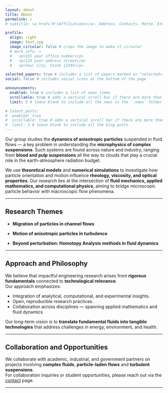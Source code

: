 ```yaml
---
layout: about
title: About
permalink: /
# subtitle: <a href='#'>Affiliations</a>. Address. Contacts. Motto. Etc.

profile:
  align: right
  image: test.jpg
  image_circular: false # crops the image to make it circular
  # more_info: >
  #   <p>555 your office number</p>
  #   <p>123 your address street</p>
  #   <p>Your City, State 12345</p>

selected_papers: true # includes a list of papers marked as "selected={true}"
social: false # includes social icons at the bottom of the page

announcements:
  enabled: true # includes a list of news items
  scrollable: true # adds a vertical scroll bar if there are more than 3 news items
  limit: 5 # leave blank to include all the news in the `_news` folder

# latest_posts:
#  enabled: true
#  scrollable: true # adds a vertical scroll bar if there are more than 3 new posts items
#  limit: 3 # leave blank to include all the blog posts
---
```


Our group studies the **dynamics of anisotropic particles** suspended in fluid flows — a key problem in understanding the **microphysics of complex suspensions**. Such systems are found across nature and industry, ranging from **blood and pulp suspensions** all the way to clouds that play a crucial role in the earth-atmosphere radiation budget.

We use **theoretical models** and **numerical simulations** to investigate how particle orientation and motion influence **rheology, viscosity, and optical properties**. Our research lies at the intersection of **fluid mechanics, applied mathematics, and computational physics**, aiming to bridge microscopic particle behavior with macroscopic flow phenomena.

---

## Research Themes

- **Migration of particles in channel flows**  

- **Motion of anisotropic particles in turbulence**  
  
- **Beyond perturbation: Homotopy Analysis methods in fluid dynamics**  

---

## Approach and Philosophy

We believe that impactful engineering research arises from **rigorous fundamentals** connected to **technological relevance**.  
Our approach emphasizes:

- Integration of analytical, computational, and experimental insights.
- Open, reproducible research practices.
- Collaboration across disciplines — spanning applied mathematics and fluid dynamics

Our long-term vision is to **translate fundamental fluids into tangible technologies** that address challenges in energy, environment, and health.

---

## Collaboration and Opportunities

We collaborate with academic, industrial, and government partners on projects involving **complex fluids**, **particle-laden flows** and **turbulent suspensions**.  
For collaboration inquiries or student opportunities, please reach out via the [contact](/contact/) page.

---
